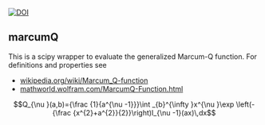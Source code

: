 
[![DOI](https://zenodo.org/badge/46057982.svg)](https://zenodo.org/badge/latestdoi/46057982)

## marcumQ

This is a scipy wrapper to evaluate the generalized Marcum-Q function. For definitions and properties see

- [wikipedia.org/wiki/Marcum_Q-function](https://en.wikipedia.org/wiki/Marcum_Q-function)
- [mathworld.wolfram.com/MarcumQ-Function.html](https://mathworld.wolfram.com/MarcumQ-Function.html)

$$Q_{\nu }(a,b)={\frac {1}{a^{\nu -1}}}\int _{b}^{\infty }x^{\nu }\exp \left(-{\frac {x^{2}+a^{2}}{2}}\right)I_{\nu -1}(ax)\,dx$$





